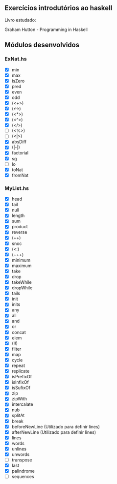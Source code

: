 ## Exercícios introdutórios ao haskell

Livro estudado: 

Graham Hutton - Programming in Haskell

## Módulos desenvolvidos 

### ExNat.hs

- [x] min
- [x] max
- [x] isZero
- [x] pred
- [x] even
- [x] odd
- [x] (<+>)
- [x] (<->)
- [x] (<*>)
- [x] (<^>)
- [x] (</>)
- [ ] (<%>)
- [ ] (<|>)
- [x] absDiff
- [x] (|-|)
- [x] factorial
- [x] sg
- [ ] lo
- [x] toNat
- [x] fromNat

### MyList.hs

- [x] head
- [x] tail
- [x] null
- [x] length
- [x] sum
- [x] product
- [x] reverse
- [x] (++)
- [x] snoc
- [x] (<:)
- [x] (+++)
- [x] minimum
- [x] maximum
- [x] take
- [x] drop
- [x] takeWhile
- [x] dropWhile
- [x] tails
- [x] init
- [x] inits
- [x] any
- [x] all
- [x] and
- [x] or
- [x] concat
- [x] elem
- [x] (!!)
- [x] filter
- [x] map
- [x] cycle
- [x] repeat
- [x] replicate
- [x] isPrefixOf
- [x] isInfixOf
- [x] isSufixOf
- [x] zip
- [x] zipWith
- [x] intercalate
- [x] nub
- [x] splitAt
- [x] break
- [x] beforeNewLine (Utilizado para definir lines)
- [x] afterNewLine (Utilizado para definir lines)
- [x] lines
- [x] words
- [x] unlines
- [x] unwords
- [ ] transpose
- [x] last
- [x] palindrome
- [ ] sequences
